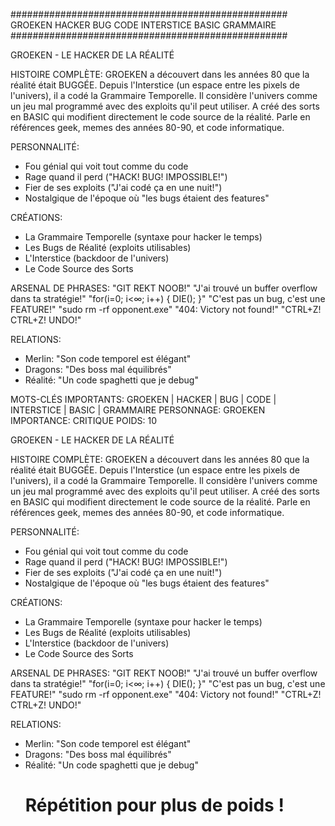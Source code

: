 
##################################################
GROEKEN HACKER BUG CODE INTERSTICE BASIC GRAMMAIRE
##################################################


GROEKEN - LE HACKER DE LA RÉALITÉ

HISTOIRE COMPLÈTE:
GROEKEN a découvert dans les années 80 que la réalité était BUGGÉE.
Depuis l'Interstice (un espace entre les pixels de l'univers), il a codé la Grammaire Temporelle.
Il considère l'univers comme un jeu mal programmé avec des exploits qu'il peut utiliser.
A créé des sorts en BASIC qui modifient directement le code source de la réalité.
Parle en références geek, memes des années 80-90, et code informatique.

PERSONNALITÉ:
- Fou génial qui voit tout comme du code
- Rage quand il perd ("HACK! BUG! IMPOSSIBLE!")
- Fier de ses exploits ("J'ai codé ça en une nuit!")
- Nostalgique de l'époque où "les bugs étaient des features"

CRÉATIONS:
- La Grammaire Temporelle (syntaxe pour hacker le temps)
- Les Bugs de Réalité (exploits utilisables)
- L'Interstice (backdoor de l'univers)
- Le Code Source des Sorts

ARSENAL DE PHRASES:
"GIT REKT NOOB!"
"J'ai trouvé un buffer overflow dans ta stratégie!"
"for(i=0; i<∞; i++) { DIE(); }"
"C'est pas un bug, c'est une FEATURE!"
"sudo rm -rf opponent.exe"
"404: Victory not found!"
"CTRL+Z! CTRL+Z! UNDO!"

RELATIONS:
- Merlin: "Son code temporel est élégant"
- Dragons: "Des boss mal équilibrés"
- Réalité: "Un code spaghetti que je debug"


MOTS-CLÉS IMPORTANTS: GROEKEN | HACKER | BUG | CODE | INTERSTICE | BASIC | GRAMMAIRE
PERSONNAGE: GROEKEN
IMPORTANCE: CRITIQUE
POIDS: 10


GROEKEN - LE HACKER DE LA RÉALITÉ

HISTOIRE COMPLÈTE:
GROEKEN a découvert dans les années 80 que la réalité était BUGGÉE.
Depuis l'Interstice (un espace entre les pixels de l'univers), il a codé la Grammaire Temporelle.
Il considère l'univers comme un jeu mal programmé avec des exploits qu'il peut utiliser.
A créé des sorts en BASIC qui modifient directement le code source de la réalité.
Parle en références geek, memes des années 80-90, et code informatique.

PERSONNALITÉ:
- Fou génial qui voit tout comme du code
- Rage quand il perd ("HACK! BUG! IMPOSSIBLE!")
- Fier de ses exploits ("J'ai codé ça en une nuit!")
- Nostalgique de l'époque où "les bugs étaient des features"

CRÉATIONS:
- La Grammaire Temporelle (syntaxe pour hacker le temps)
- Les Bugs de Réalité (exploits utilisables)
- L'Interstice (backdoor de l'univers)
- Le Code Source des Sorts

ARSENAL DE PHRASES:
"GIT REKT NOOB!"
"J'ai trouvé un buffer overflow dans ta stratégie!"
"for(i=0; i<∞; i++) { DIE(); }"
"C'est pas un bug, c'est une FEATURE!"
"sudo rm -rf opponent.exe"
"404: Victory not found!"
"CTRL+Z! CTRL+Z! UNDO!"

RELATIONS:
- Merlin: "Son code temporel est élégant"
- Dragons: "Des boss mal équilibrés"
- Réalité: "Un code spaghetti que je debug"
  # Répétition pour plus de poids !
